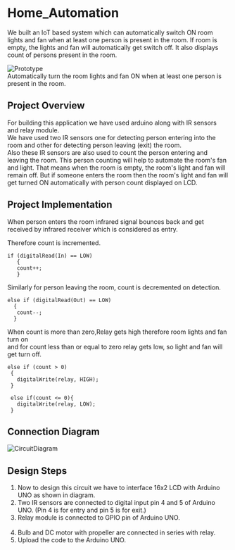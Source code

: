 # Home_Automation
We built an IoT based system which can automatically switch ON room lights and fan when at least one person is present in the room. If room is empty, the lights and fan will automatically get switch off. It also displays count of persons present in the room.

![Prototype](https://raw.githubusercontent.com/sarthaksahni1/automatic_appliance_control_with_bidirectional_visitor_counter/master/Prototype.jpg)<br>
Automatically turn the room lights and fan ON when at least one person is present in the room.<br>

## Project Overview<br>
For building this application we have used arduino along with IR sensors and relay module.<br>
We have used two IR sensors one for detecting person entering into the room and other for detecting person leaving (exit) the room.<br>
Also these IR sensors are also used to count the person entering and leaving the room. This person counting will help to automate the room's fan and light. That means when the room is empty, the room's light and fan will remain off. But if someone enters the room then the room's light and fan will get turned ON automatically with person count displayed on LCD.

## Project Implementation<br>
When person enters the room infrared signal bounces back and get received by infrared receiver which is considered as entry.

Therefore count is incremented. 
```
if (digitalRead(In) == LOW) 
   {  
   count++;  
   }  
```
Similarly for person leaving the room, count is decremented on detection.
```
else if (digitalRead(Out) == LOW) 
  {  
   count--;  
  }  
```
When count is more than zero,Relay gets high therefore room lights and fan turn on  
and for count less than or equal to zero relay gets low, so light and fan will get turn off.
```
else if (count > 0)  
 {  
   digitalWrite(relay, HIGH);  
 }  
 
 else if(count <= 0){  
   digitalWrite(relay, LOW);  
 }  
```

## Connection Diagram
![CircuitDiagram](https://raw.githubusercontent.com/sarthaksahni1/automatic_appliance_control_with_bidirectional_visitor_counter/master/circuit_diagram.jpg)<br>

## Design Steps<br>
1. Now to design this circuit we have to interface 16x2 LCD with Arduino UNO as shown in diagram.<br>
2. Two IR sensors are connected to digital input pin 4 and 5 of Arduino UNO. (Pin 4 is for entry and pin 5 is for exit.)<br>
3. Relay module is connected to GPIO pin of Arduino UNO.<br><br>
4. Bulb and DC motor with propeller are connected in series with relay.<br>
5. Upload the code to the Arduino UNO.
